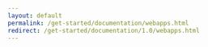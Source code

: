 ```yaml
---
layout: default
permalink: /get-started/documentation/webapps.html
redirect: /get-started/documentation/1.0/webapps.html
---
```

